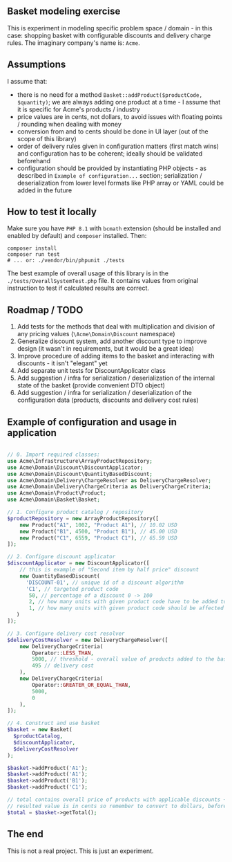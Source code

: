 ## Basket modeling exercise

This is experiment in modeling specific problem space / domain - in this case: shopping basket with 
configurable discounts and delivery charge rules. The imaginary company's name is: `Acme`.

## Assumptions

I assume that:
- there is no need for a method `Basket::addProduct($productCode, $quantity)`; we are always adding one
  product at a time - I assume that it is specific for Acme's products / industry
- price values are in cents, not dollars, to avoid issues with floating points / rounding when dealing with money
- conversion from and to cents should be done in UI layer (out of the scope of this library)
- order of delivery rules given in configuration matters (first match wins) and configuration has to be coherent;
  ideally should be validated beforehand
- configuration should be provided by instantiating PHP objects - as described in `Example of configuration...` section;
  serialization / deserialization from lower level formats like PHP array or YAML could be added in the future

## How to test it locally

Make sure you have `PHP 8.1` with `bcmath` extension (should be installed and enabled by default)
and `composer` installed. Then:
```
composer install
composer run test 
# ... or: ./vendor/bin/phpunit ./tests
```

The best example of overall usage of this library is in the `./tests/OverallSystemTest.php` file. It contains
values from original instruction to test if calculated results are correct.

## Roadmap / TODO

1. Add tests for the methods that deal with multiplication and division of any pricing values (`\Acme\Domain\Discount` namespace)
2. Generalize discount system, add another discount type to improve design (it wasn't in requirements, but it would be a great idea)
3. Improve procedure of adding items to the basket and interacting with discounts - it isn't "elegant" yet
4. Add separate unit tests for DiscountApplicator class
5. Add suggestion / infra for serialization / deserialization of the internal state of the basket (provide convenient DTO object)
6. Add suggestion / infra for serialization / deserialization of the configuration data (products, discounts and delivery cost rules)

## Example of configuration and usage in application

```php

// 0. Import required classes:
use Acme\Infrastructure\ArrayProductRepository;
use Acme\Domain\Discount\DiscountApplicator;
use Acme\Domain\Discount\QuantityBasedDiscount;
use Acme\Domain\Delivery\ChargeResolver as DeliveryChargeResolver;
use Acme\Domain\Delivery\ChargeCriteria as DeliveryChargeCriteria;
use Acme\Domain\Product\Product;
use Acme\Domain\Basket\Basket;

// 1. Configure product catalog / repository
$productRepository = new ArrayProductRepository([
    new Product("A1", 1002, "Product A1"), // 10.02 USD
    new Product("B1", 4500, "Product B1"), // 45.00 USD
    new Product("C1", 6559, "Product C1"), // 65.59 USD
]);

// 2. Configure discount applicator
$discountApplicator = new DiscountApplicator([
    // this is example of "Second item by half price" discount
    new QuantityBasedDiscount(
      'DISCOUNT-01', // unique id of a discount algorithm
      'C1', // targeted product code
       50, // percentage of a discount 0 -> 100
       2, // how many units with given product code have to be added to the basket to activate this discount
       1, // how many units with given product code should be affected by this discount
   )
]);

// 3. Configure delivery cost resolver
$deliveryCostResolver = new DeliveryChargeResolver([
    new DeliveryChargeCriteria(
        Operator::LESS_THAN, 
        5000, // threshold - overall value of products added to the basket
        495 // delivery cost
    ),
    new DeliveryChargeCriteria(
        Operator::GREATER_OR_EQUAL_THAN,
        5000, 
        0
    ),
]);

// 4. Construct and use basket
$basket = new Basket(
  $productCatalog,
  $discountApplicator,
  $deliveryCostResolver
);

$basket->addProduct('A1');
$basket->addProduct('A1');
$basket->addProduct('B1');
$basket->addProduct('C1');

// total contains overall price of products with applicable discounts + delivery cost
// resulted value is in cents so remember to convert to dollars, before displaying
$total = $basket->getTotal(); 
```

## The end

This is not a real project. This is just an experiment.
